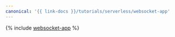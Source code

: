 ```yaml
---
canonical: '{{ link-docs }}/tutorials/serverless/websocket-app'
---
```


{% include [websocket-app](../../_tutorials/serverless/websocket-app.md) %}